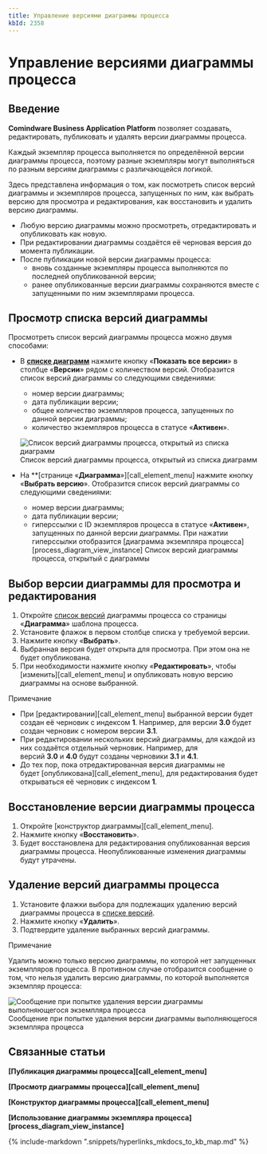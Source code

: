 ```yaml
---
title: Управление версиями диаграммы процесса
kbId: 2358
---
```


# Управление версиями диаграммы процесса

## Введение

**Comindware Business Application Platform** позволяет создавать, редактировать, публиковать и удалять версии диаграммы процесса.

Каждый экземпляр процесса выполняется по определённой версии диаграммы процесса, поэтому разные экземпляры могут выполняться по разным версиям диаграммы с различающейся логикой.

Здесь представлена информация о том, как посмотреть список версий диаграммы и экземпляров процесса, запущенных по ним, как выбрать версию для просмотра и редактирования, как восстановить и удалить версию диаграммы.

- Любую версию диаграммы можно просмотреть, отредактировать и опубликовать как новую.
- При редактировании диаграммы создаётся её черновая версия до момента публикации.
- После публикации новой версии диаграммы процесса:
    - вновь созданные экземпляры процесса выполняются по последней опубликованной версии;
    - ранее опубликованные версии диаграммы сохраняются вместе с запущенными по ним экземплярами процесса.

## Просмотр списка версий диаграммы

Просмотреть список версий диаграммы процесса можно двумя способами:

- В **[списке диаграмм](../index.html#diagram_list)** нажмите кнопку «**Показать все версии**» в столбце «**Версии**» рядом с количеством версий. Отобразится список версий диаграммы со следующими сведениями:
    - номер версии диаграммы;
    - дата публикации версии;
    - общее количество экземпляров процесса, запущенных по данной версии диаграммы;
    - количество экземпляров процесса в статусе «**Активен**».
    ![Список версий диаграммы процесса, открытый из списка диаграмм](https://kb.comindware.ru/assets/process_diagram_list_versions.png)
    Список версий диаграммы процесса, открытый из списка диаграмм
- На **[странице «**Диаграмма**»][call_element_menu] нажмите кнопку «**Выбрать версию**». Отобразится список версий диаграммы со следующими сведениями:
    - номер версии диаграммы;
    - дата публикации версии;
    - гиперссылки с ID экземпляров процесса в статусе «**Активен**», запущенных по данной версии диаграммы. При нажатии гиперссылки отобразится [диаграмма экземпляра процесса][process_diagram_view_instance]
Список версий диаграммы процесса, открытый c диаграммы

## Выбор версии диаграммы для просмотра и редактирования

1. Откройте [список версий](#process_diagram_version_list) диаграммы процесса со страницы «**Диаграмма**» шаблона процесса.
2. Установите флажок в первом столбце списка у требуемой версии.
3. Нажмите кнопку «**Выбрать**».
4. Выбранная версия будет открыта для просмотра. При этом она не будет опубликована.
5. При необходимости нажмите кнопку «**Редактировать**», чтобы [изменить][call_element_menu] и опубликовать новую версию диаграммы на основе выбранной.

Примечание

- При [редактировании][call_element_menu] выбранной версии будет создан её черновик с индексом **1**. Например, для версии **3.0** будет создан черновик с номером версии **3.1**.
- При редактировании нескольких версий диаграммы, для каждой из них создаётся отдельный черновик. Например, для версий **3.0** и **4.0** будут созданы черновики **3.1** и **4.1**.
- До тех пор, пока отредактированная версия диаграммы не будет [опубликована][call_element_menu], для редактирования будет открываться её черновик с индексом **1**.

## Восстановление версии диаграммы процесса

1. Откройте [конструктор диаграммы][call_element_menu].
2. Нажмите кнопку «**Восстановить**».
3. Будет восстановлена для редактирования опубликованная версия диаграммы процесса. Неопубликованные изменения диаграммы будут утрачены.

## Удаление версий диаграммы процесса

1. Установите флажки выбора для подлежащих удалению версий диаграммы процесса в [списке версий](#diagram_version_list_view).
2. Нажмите кнопку «**Удалить**».
3. Подтвердите удаление выбранных версий диаграммы.

Примечание

Удалить можно только версию диаграммы, по которой нет запущенных экземпляров процесса. В противном случае отобразится сообщение о том, что нельзя удалить версию диаграммы, по которой выполняется экземпляр процесса:

![Сообщение при попытке удаления версии диаграммы выполняющегося экземпляра процесса](https://kb.comindware.ru/assets/diagram_version_deletion_denied_copy3.png)
Сообщение при попытке удаления версии диаграммы выполняющегося экземпляра процесса

## Связанные статьи

**[Публикация диаграммы процесса][call_element_menu]**

**[Просмотр диаграммы процесса][call_element_menu]**

**[Конструктор диаграммы процесса][call_element_menu]**

**[Использование диаграммы экземпляра процесса][process_diagram_view_instance]**



{% include-markdown ".snippets/hyperlinks_mkdocs_to_kb_map.md" %}
